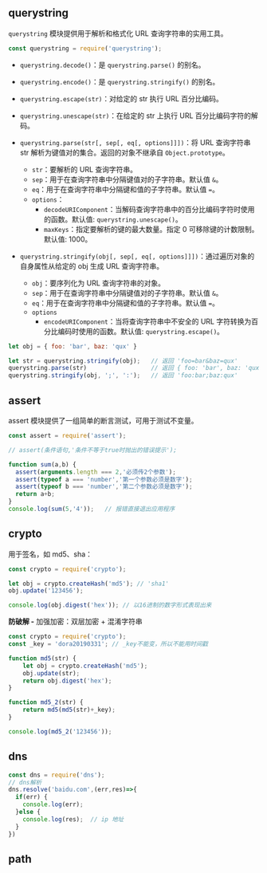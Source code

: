 ## querystring

`querystring` 模块提供用于解析和格式化 URL 查询字符串的实用工具。

```js
const querystring = require('querystring');
```

- `querystring.decode()`：是 `querystring.parse()` 的别名。
- `querystring.encode()`：是 `querystring.stringify()` 的别名。
- `querystring.escape(str)`：对给定的 str 执行 URL 百分比编码。
- `querystring.unescape(str)`：在给定的 str 上执行 URL 百分比编码字符的解码。
- `querystring.parse(str[, sep[, eq[, options]]])`：将 URL 查询字符串 str 解析为键值对的集合。返回的对象不继承自 `Object.prototype`。
  - `str`：要解析的 URL 查询字符串。
  - `sep`：用于在查询字符串中分隔键值对的子字符串。默认值 `&`。
  - `eq`：用于在查询字符串中分隔键和值的子字符串。默认值 `=`。
  - `options`：
    - `decodeURIComponent`：当解码查询字符串中的百分比编码字符时使用的函数。默认值: `querystring.unescape()`。
    - `maxKeys`：指定要解析的键的最大数量。指定 0 可移除键的计数限制。默认值: 1000。

- `querystring.stringify(obj[, sep[, eq[, options]]])`：通过遍历对象的自身属性从给定的 obj 生成 URL 查询字符串。
  - `obj`：要序列化为 URL 查询字符串的对象。
  - `sep`：用于在查询字符串中分隔键值对的子字符串。默认值 `&`。
  - `eq`：用于在查询字符串中分隔键和值的子字符串。默认值 `=`。
  - `options`
    - `encodeURIComponent`：当将查询字符串中不安全的 URL 字符转换为百分比编码时使用的函数。默认值: `querystring.escape()`。

```js
let obj = { foo: 'bar', baz: 'qux' }

let str = querystring.stringify(obj);   // 返回 'foo=bar&baz=qux'
querystring.parse(str)                  // 返回 { foo: 'bar', baz: 'qux' }
querystring.stringify(obj, ';', ':');   // 返回 'foo:bar;baz:qux'
```

## assert

assert 模块提供了一组简单的断言测试，可用于测试不变量。

```js
const assert = require('assert');

// assert(条件语句,'条件不等于true时抛出的错误提示');

function sum(a,b) {
  assert(arguments.length === 2,'必须传2个参数');
  assert(typeof a === 'number','第一个参数必须是数字');
  assert(typeof b === 'number','第二个参数必须是数字');
  return a+b;
}
console.log(sum(5,'4'));   // 报错直接退出应用程序
```

## crypto

用于签名，如 md5、sha：

```js
const crypto = require('crypto');

let obj = crypto.createHash('md5'); // 'sha1'
obj.update('123456');

console.log(obj.digest('hex')); // 以16进制的数字形式表现出来
```

**防破解 -** 加强加密：双层加密 + 混淆字符串

```js
const crypto = require('crypto');
const _key = 'dora20190331'; // _key不能变，所以不能用时间戳

function md5(str) {
	let obj = crypto.createHash('md5');
	obj.update(str);
	return obj.digest('hex');
}

function md5_2(str) {
	return md5(md5(str)+_key);
}

console.log(md5_2('123456'));
```

## dns

```js
const dns = require('dns');
// dns解析
dns.resolve('baidu.com',(err,res)=>{
  if(err) {
    console.log(err);
  }else {
    console.log(res);  // ip 地址
  }
})
```

## path

